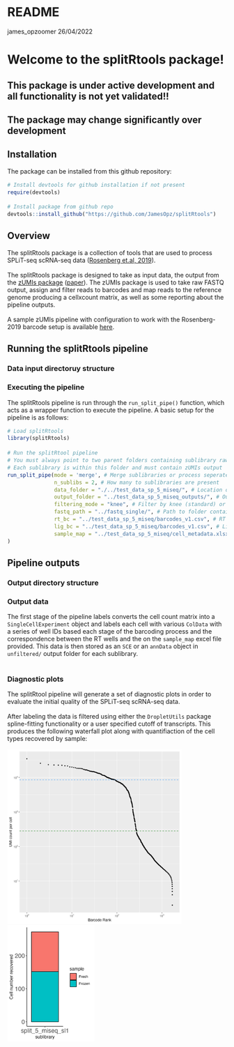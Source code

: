 README
================
james\_opzoomer
26/04/2022

# Welcome to the splitRtools package\!

## This package is under active development and all functionality is not yet validated\!\!

## The package may change significantly over development

## Installation

The package can be installed from this github repository:

``` r
# Install devtools for github installation if not present
require(devtools)

# Install package from github repo
devtools::install_github("https://github.com/JamesOpz/splitRtools")
```

## Overview

The splitRtools package is a collection of tools that are used to
process SPLiT-seq scRNA-seq data ([Rosenberg
et.al, 2019](https://www.science.org/doi/10.1126/science.aam8999?url_ver=Z39.88-2003&rfr_id=ori:rid:crossref.org&rfr_dat=cr_pub%20%200pubmed)).
</br> </br> The splitRtools package is designed to take as input data,
the output from the [zUMIs package](https://github.com/sdparekh/zUMIs)
([paper](https://academic.oup.com/gigascience/article/7/6/giy059/5005022?login=true)).
The zUMIs package is used to take raw FASTQ output, assign and filter
reads to barcodes and map reads to the reference genome producing a
cellxcount matrix, as well as some reporting about the pipeline outputs.
</br> </br> A sample zUMIs pipeline with configuration to work with the
Rosenberg-2019 barcode setup is available
[here](https://github.com/JamesOpz/split_seq_zUMIs_pipeline).

## Running the splitRtools pipeline

### Data input directoruy structure

### Executing the pipeline

The splitRtools pipeline is run through the `run_split_pipe()` function,
which acts as a wrapper function to execute the pipeline. A basic setup
for the pipeline is as follows: </br>

``` r
# Load splitRtools
library(splitRtools)

# Run the splitRtool pipeline
# You must always point to two parent folders containing sublibrary raw FASTQ folders
# Each sublibrary is within this folder and must contain zUMIs output
run_split_pipe(mode = 'merge', # Merge sublibraries or process seperately
               n_sublibs = 2, # How many to sublibraries are present
               data_folder = "./../test_data_sp_5_miseq/", # Location of zUMIs data directory
               output_folder = "../test_data_sp_5_miseq_outputs/", # Output folder path
               filtering_mode = "knee", # Filter by knee (standard) or manual value (default 1000) transcripts
               fastq_path = "../fastq_single/", # Path to folder containing subibraru raw FastQ
               rt_bc = "../test_data_sp_5_miseq/barcodes_v1.csv", # RT barcode map
               lig_bc = "../test_data_sp_5_miseq/barcodes_v1.csv", # Ligation barcode map
               sample_map = "../test_data_sp_5_miseq/cell_metadata.xlsx" # RT plate layout file
)
```

## Pipeline outputs

### Output directory structure

### Output data

The first stage of the pipeline labels converts the cell count matrix
into a `SingleCellExperiment` object and labels each cell with various
`ColData` with a series of well IDs based each stage of the barcoding
process and the correspondence between the RT wells and the on the
`sample_map` excel file provided. This data is then stored as an `SCE`
or an `annData` object in `unfiltered/` output folder for each
sublibrary.</br> </br>

### Diagnostic plots

The splitRtool pipeline will generate a set of diagnostic plots in order
to evaluate the initial quality of the SPLiT-seq scRNA-seq data. </br>
</br> After labeling the data is filtered using either the
`DropletUtils` package spline-fitting functionality or a user specified
cutoff of transcripts. This produces the following waterfall plot along
with quantifiaction of the cell types recovered by sample: </br> </br>
<img src="figs/3_umi_waterfall.png" width="400"><img src="figs/cell_abundance_barplot.png" width="200">

